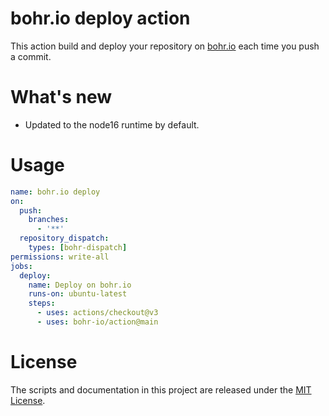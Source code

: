 # bohr.io deploy action

This action build and deploy your repository on [bohr.io](https://bohr.io) each time you push a commit.

# What's new

- Updated to the node16 runtime by default.

# Usage

<!-- start usage -->
```yaml
name: bohr.io deploy
on: 
  push:
    branches:    
      - '**'
  repository_dispatch:
    types: [bohr-dispatch]
permissions: write-all
jobs:
  deploy:
    name: Deploy on bohr.io
    runs-on: ubuntu-latest
    steps:
      - uses: actions/checkout@v3
      - uses: bohr-io/action@main
```
<!-- end usage -->

# License

The scripts and documentation in this project are released under the [MIT License](LICENSE).
